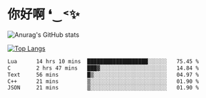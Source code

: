 # 你好啊 ❛‿˂✨

![Anurag's GitHub stats](https://github-readme-stats.vercel.app/api?username=ZombieFly&count_private=true&show_icons=true)

[![Top Langs](https://github-readme-stats.vercel.app/api/top-langs/?username=ZombieFly&layout=compact&count_private=true&hide=Ruby,makefile)](https://github.com/anuraghazra/github-readme-stats)

<!--START_SECTION:waka-->

```txt
Lua      14 hrs 10 mins  ███████████████████░░░░░░   75.45 %
C        2 hrs 47 mins   ███▓░░░░░░░░░░░░░░░░░░░░░   14.84 %
Text     56 mins         █▒░░░░░░░░░░░░░░░░░░░░░░░   04.97 %
C++      21 mins         ▒░░░░░░░░░░░░░░░░░░░░░░░░   01.90 %
JSON     21 mins         ▒░░░░░░░░░░░░░░░░░░░░░░░░   01.90 %
```

<!--END_SECTION:waka-->
